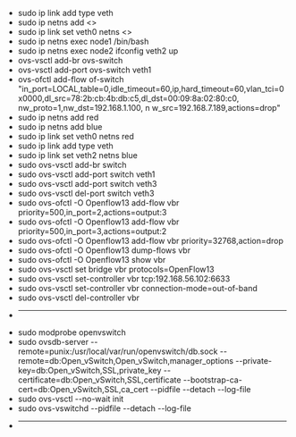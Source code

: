 * sudo ip link add type veth
* sudo ip netns add <>
* sudo ip link set veth0 netns <>
* sudo ip netns exec node1 /bin/bash
* sudo ip netns exec node2 ifconfig veth2 up
* ovs-vsctl add-br ovs-switch
* ovs-vsctl add-port ovs-switch veth1
* ovs-ofctl add-flow of-switch "in_port=LOCAL,table=0,idle_timeout=60,ip,hard_timeout=60,vlan_tci=0x0000,dl_src=78:2b:cb:4b:db:c5,dl_dst=00:09:8a:02:80:c0, nw_proto=1,nw_dst=192.168.1.100, n w_src=192.168.7.189,actions=drop"
* sudo ip netns add red
* sudo ip netns add blue
* sudo ip link set veth0 netns red
* sudo ip link add type veth
* sudo ip link set veth2 netns blue
* sudo ovs-vsctl add-br switch
* sudo ovs-vsctl add-port switch veth1
* sudo ovs-vsctl add-port switch veth3
* sudo ovs-vsctl del-port switch veth3
* sudo ovs-ofctl -O Openflow13 add-flow vbr priority=500,in_port=2,actions=output:3
* sudo ovs-ofctl -O Openflow13 add-flow vbr priority=500,in_port=3,actions=output:2
* sudo ovs-ofctl -O Openflow13 add-flow vbr priority=32768,action=drop
* sudo ovs-ofctl -O Openflow13 dump-flows vbr
* sudo ovs-ofctl -O Openflow13 show vbr 
* sudo ovs-vsctl set bridge vbr protocols=OpenFlow13
* sudo ovs-vsctl set-controller vbr tcp:192.168.56.102:6633
* sudo ovs-vsctl set-controller vbr connection-mode=out-of-band
* sudo ovs-vsctl del-controller vbr
* -------------------------------------------------------------
* sudo modprobe openvswitch
* sudo ovsdb-server --remote=punix:/usr/local/var/run/openvswitch/db.sock --remote=db:Open_vSwitch,Open_vSwitch,manager_options --private-key=db:Open_vSwitch,SSL,private_key --certificate=db:Open_vSwitch,SSL,certificate --bootstrap-ca-cert=db:Open_vSwitch,SSL,ca_cert --pidfile --detach --log-file
* sudo ovs-vsctl --no-wait init
* sudo ovs-vswitchd --pidfile --detach --log-file
* -------------------------------------------------------------






